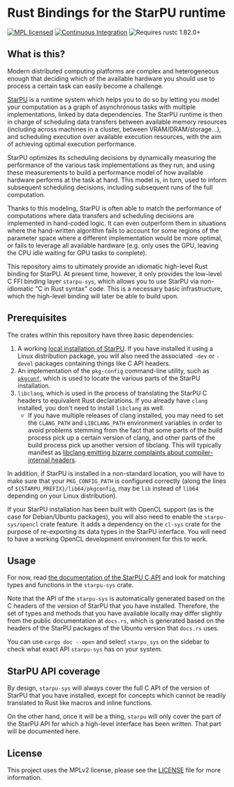 # Rust Bindings for the StarPU runtime

[![MPL licensed](https://img.shields.io/badge/license-MPL-blue.svg)](./LICENSE)<!--[![Package on crates.io](https://img.shields.io/crates/v/starpu.svg)](https://crates.io/crates/starpu) [![Documentation](https://docs.rs/starpu/badge.svg)](https://docs.rs/starpu/)-->
[![Continuous Integration](https://img.shields.io/github/actions/workflow/status/HadrienG2/starpu-rs/ci.yml?branch=main)](https://github.com/HadrienG2/starpu-rs/actions?query=workflow%3A%22Continuous+Integration%22)<!--[![Code coverage](https://codecov.io/gh/HadrienG2/starpu-rs/graph/badge.svg?token=OYWLNUD9AI)](https://codecov.io/gh/HadrienG2/starpu-rs)[![CII Best Practices Summary](https://img.shields.io/cii/summary/7876)](https://www.bestpractices.dev/en/projects/7876)-->
![Requires rustc
1.82.0+](https://img.shields.io/badge/rustc-1.82.0+-lightgray.svg)

## What is this?

Modern distributed computing platforms are complex and heterogeneous enough that
deciding which of the available hardware you should use to process a certain
task can easily become a challenge.

[StarPU](https://starpu.gitlabpages.inria.fr/) is a runtime system which helps
you to do so by letting you model your computation as a graph of asynchronous
tasks with multiple implementations, linked by data dependencies. The StarPU
runtime is then in charge of scheduling data transfers between available memory
resources (including across machines in a cluster, between
VRAM/DRAM/storage...), and scheduling execution over available execution
resources, with the aim of achieving optimal execution performance.

StarPU optimizes its scheduling decisions by dynamically measuring the
performance of the various task implementations as they run, and using these
measurements to build a performance model of how available hardware performs at
the task at hand. This model is, in turn, used to inform subsequent scheduling
decisions, including subsequent runs of the full computation.

Thanks to this modeling, StarPU is often able to match the performance of
computations where data transfers and scheduling decisions are implemented in
hand-coded logic. It can even outperform them in situations where the
hand-written algorithm fails to account for some regions of the parameter space
where a different implementation would be more optimal, or fails to leverage all
available hardware (e.g. only uses the GPU, leaving the CPU idle waiting for GPU
tasks to complete).

This repository aims to ultimately provide an idiomatic high-level Rust binding
for StarPU. At present time, however, it only provides the low-level C FFI
binding layer `starpu-sys`, which allows you to use StarPU via non-idiomatic "C
in Rust syntax" code. This is a necessary basic infrastructure, which the
high-level binding will later be able to build upon.

## Prerequisites

The crates within this repository have three basic dependencies:

1. A working [local installation of
   StarPU](https://files.inria.fr/starpu/doc/html_web_installation/BuildingAndInstallingStarPU.html).
   If you have installed it using a Linux distribution package, you will also
   need the associated `-dev` or `-devel` packages containing things like C API
   headers.
2. An implementation of the `pkg-config` command-line utility, such as
   [`pkgconf`](http://pkgconf.org/features.html), which is used to locate the
   various parts of the StarPU installation.
3. `libclang`, which is used in the process of translating the StarPU C headers
   to equivalent Rust declarations. If you already have `clang` installed, you
   don't need to install `libclang` as well.
   * If you have multiple releases of clang installed, you may need to set the
     `CLANG_PATH` and `LIBCLANG_PATH` environment variables in order to avoid
     problems stemming from the fact that some parts of the build process pick
     up a certain version of clang, and other parts of the build process pick up
     another version of libclang. This will typically manifest as [libclang
     emitting bizarre complaints about compiler-internal
     headers](https://gitlab.freedesktop.org/mesa/mesa/-/issues/7268#note_1556740).

In addition, if StarPU is installed in a non-standard location, you will have to
make sure that your `PKG_CONFIG_PATH` is configured correctly (along the lines
of `${STARPU_PREFIX}/lib64/pkgconfig`, may be `lib` instead of `lib64` depending
on your Linux distribution).

If your StarPU installation has been built with OpenCL support (as is the case
for Debian/Ubuntu packages), you will also need to enable the
`starpu-sys/opencl` crate feature. It adds a dependency on the `cl-sys` crate
for the purpose of re-exporting its data types in the StarPU interface. You will
need to have a working OpenCL development environment for this to work.

## Usage

For now, read [the documentation of the StarPU C
API](https://starpu.gitlabpages.inria.fr/doc.html) and look for matching types
and functions in the `starpu-sys` crate.

Note that the API of the `starpu-sys` is automatically generated based on the C
headers of the version of StarPU that you have installed. Therefore, the set of
types and methods that you have available locally may differ slightly from the
public documentation at `docs.rs`, which is generated based on the headers of
the StarPU packages of the Ubuntu version that `docs.rs` uses.

You can use `cargo doc --open` and select `starpu_sys` on the sidebar to check
what exact API `starpu-sys` has on your system.

## StarPU API coverage

By design, `starpu-sys` will always cover the full C API of the version of
StarPU that you have installed, except for concepts which cannot be readily
translated to Rust like macros and inline functions.

On the other hand, once it will be a thing, `starpu` will only cover the part of
the StarPU API for which a high-level interface has been written. That part will
be documented here.

## License

This project uses the MPLv2 license, please see the
[LICENSE](https://github.com/hadrieng2/starpu-rs/blob/main/LICENSE) file for
more information.
